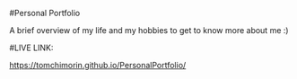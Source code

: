 #Personal Portfolio

A brief overview of my life and my hobbies to get to know more about me :)

#LIVE LINK:

https://tomchimorin.github.io/PersonalPortfolio/
